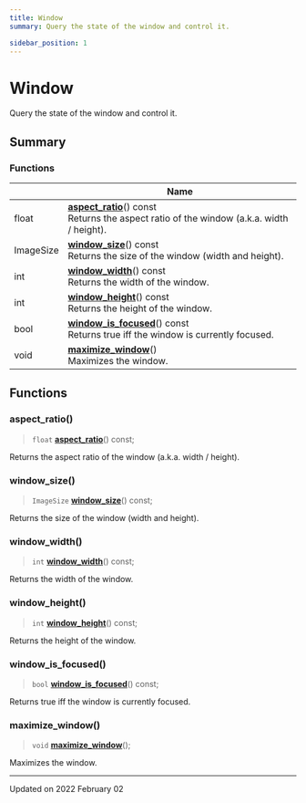 ```yaml
---
title: Window
summary: Query the state of the window and control it. 

sidebar_position: 1
---
```


# Window

Query the state of the window and control it. 

## Summary

### Functions

|                | Name           |
| -------------- | -------------- |
| float | **[aspect_ratio](/reference/window#aspect_ratio)**() const<br/>Returns the aspect ratio of the window (a.k.a. width / height).  |
| ImageSize | **[window_size](/reference/window#window_size)**() const<br/>Returns the size of the window (width and height).  |
| int | **[window_width](/reference/window#window_width)**() const<br/>Returns the width of the window.  |
| int | **[window_height](/reference/window#window_height)**() const<br/>Returns the height of the window.  |
| bool | **[window_is_focused](/reference/window#window_is_focused)**() const<br/>Returns true iff the window is currently focused.  |
| void | **[maximize_window](/reference/window#maximize_window)**()<br/>Maximizes the window.  |


## Functions

### aspect_ratio()

> `float` **[aspect_ratio](/reference/window#aspect_ratio)**() const;


Returns the aspect ratio of the window (a.k.a. width / height). 

### window_size()

> `ImageSize` **[window_size](/reference/window#window_size)**() const;


Returns the size of the window (width and height). 

### window_width()

> `int` **[window_width](/reference/window#window_width)**() const;


Returns the width of the window. 

### window_height()

> `int` **[window_height](/reference/window#window_height)**() const;


Returns the height of the window. 

### window_is_focused()

> `bool` **[window_is_focused](/reference/window#window_is_focused)**() const;


Returns true iff the window is currently focused. 

### maximize_window()

> `void` **[maximize_window](/reference/window#maximize_window)**();


Maximizes the window. 





-------------------------------

Updated on 2022 February 02